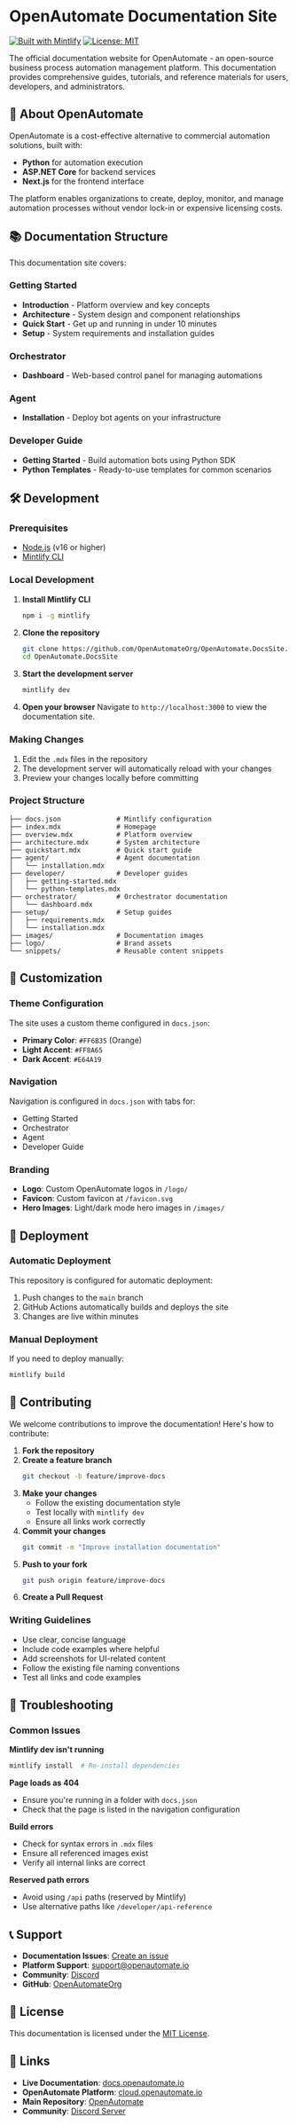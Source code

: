 # OpenAutomate Documentation Site

[![Built with Mintlify](https://img.shields.io/badge/Built%20with-Mintlify-blue)](https://mintlify.com)
[![License: MIT](https://img.shields.io/badge/License-MIT-yellow.svg)](https://opensource.org/licenses/MIT)

The official documentation website for OpenAutomate - an open-source business process automation management platform. This documentation provides comprehensive guides, tutorials, and reference materials for users, developers, and administrators.

## 🚀 About OpenAutomate

OpenAutomate is a cost-effective alternative to commercial automation solutions, built with:
- **Python** for automation execution
- **ASP.NET Core** for backend services
- **Next.js** for the frontend interface

The platform enables organizations to create, deploy, monitor, and manage automation processes without vendor lock-in or expensive licensing costs.

## 📚 Documentation Structure

This documentation site covers:

### Getting Started
- **Introduction** - Platform overview and key concepts
- **Architecture** - System design and component relationships
- **Quick Start** - Get up and running in under 10 minutes
- **Setup** - System requirements and installation guides

### Orchestrator
- **Dashboard** - Web-based control panel for managing automations

### Agent
- **Installation** - Deploy bot agents on your infrastructure

### Developer Guide
- **Getting Started** - Build automation bots using Python SDK
- **Python Templates** - Ready-to-use templates for common scenarios

## 🛠️ Development

### Prerequisites

- [Node.js](https://nodejs.org/) (v16 or higher)
- [Mintlify CLI](https://www.npmjs.com/package/mintlify)

### Local Development

1. **Install Mintlify CLI**
   ```bash
   npm i -g mintlify
   ```

2. **Clone the repository**
   ```bash
   git clone https://github.com/OpenAutomateOrg/OpenAutomate.DocsSite.git
   cd OpenAutomate.DocsSite
   ```

3. **Start the development server**
   ```bash
   mintlify dev
   ```

4. **Open your browser**
   Navigate to `http://localhost:3000` to view the documentation site.

### Making Changes

1. Edit the `.mdx` files in the repository
2. The development server will automatically reload with your changes
3. Preview your changes locally before committing

### Project Structure

```
├── docs.json              # Mintlify configuration
├── index.mdx              # Homepage
├── overview.mdx           # Platform overview
├── architecture.mdx       # System architecture
├── quickstart.mdx         # Quick start guide
├── agent/                 # Agent documentation
│   └── installation.mdx
├── developer/             # Developer guides
│   ├── getting-started.mdx
│   └── python-templates.mdx
├── orchestrator/          # Orchestrator documentation
│   └── dashboard.mdx
├── setup/                 # Setup guides
│   ├── requirements.mdx
│   └── installation.mdx
├── images/                # Documentation images
├── logo/                  # Brand assets
└── snippets/              # Reusable content snippets
```

## 🎨 Customization

### Theme Configuration

The site uses a custom theme configured in `docs.json`:
- **Primary Color**: `#FF6B35` (Orange)
- **Light Accent**: `#FF8A65`
- **Dark Accent**: `#E64A19`

### Navigation

Navigation is configured in `docs.json` with tabs for:
- Getting Started
- Orchestrator
- Agent
- Developer Guide

### Branding

- **Logo**: Custom OpenAutomate logos in `/logo/`
- **Favicon**: Custom favicon at `/favicon.svg`
- **Hero Images**: Light/dark mode hero images in `/images/`

## 🚀 Deployment

### Automatic Deployment

This repository is configured for automatic deployment:
1. Push changes to the `main` branch
2. GitHub Actions automatically builds and deploys the site
3. Changes are live within minutes

### Manual Deployment

If you need to deploy manually:
```bash
mintlify build
```

## 🤝 Contributing

We welcome contributions to improve the documentation! Here's how to contribute:

1. **Fork the repository**
2. **Create a feature branch**
   ```bash
   git checkout -b feature/improve-docs
   ```
3. **Make your changes**
   - Follow the existing documentation style
   - Test locally with `mintlify dev`
   - Ensure all links work correctly
4. **Commit your changes**
   ```bash
   git commit -m "Improve installation documentation"
   ```
5. **Push to your fork**
   ```bash
   git push origin feature/improve-docs
   ```
6. **Create a Pull Request**

### Writing Guidelines

- Use clear, concise language
- Include code examples where helpful
- Add screenshots for UI-related content
- Follow the existing file naming conventions
- Test all links and code examples

## 🔧 Troubleshooting

### Common Issues

**Mintlify dev isn't running**
```bash
mintlify install  # Re-install dependencies
```

**Page loads as 404**
- Ensure you're running in a folder with `docs.json`
- Check that the page is listed in the navigation configuration

**Build errors**
- Check for syntax errors in `.mdx` files
- Ensure all referenced images exist
- Verify all internal links are correct

**Reserved path errors**
- Avoid using `/api` paths (reserved by Mintlify)
- Use alternative paths like `/developer/api-reference`

## 📞 Support

- **Documentation Issues**: [Create an issue](https://github.com/OpenAutomateOrg/OpenAutomate.DocsSite/issues)
- **Platform Support**: [support@openautomate.io](mailto:support@openautomate.io)
- **Community**: [Discord](https://discord.gg/hPt44QfY4B)
- **GitHub**: [OpenAutomateOrg](https://github.com/OpenAutomateOrg)

## 📄 License

This documentation is licensed under the [MIT License](LICENSE).

## 🔗 Links

- **Live Documentation**: [docs.openautomate.io](https://docs.openautomate.io)
- **OpenAutomate Platform**: [cloud.openautomate.io](https://cloud.openautomate.io)
- **Main Repository**: [OpenAutomate](https://github.com/OpenAutomateOrg/OpenAutomate)
- **Community**: [Discord Server](https://discord.gg/hPt44QfY4B)
